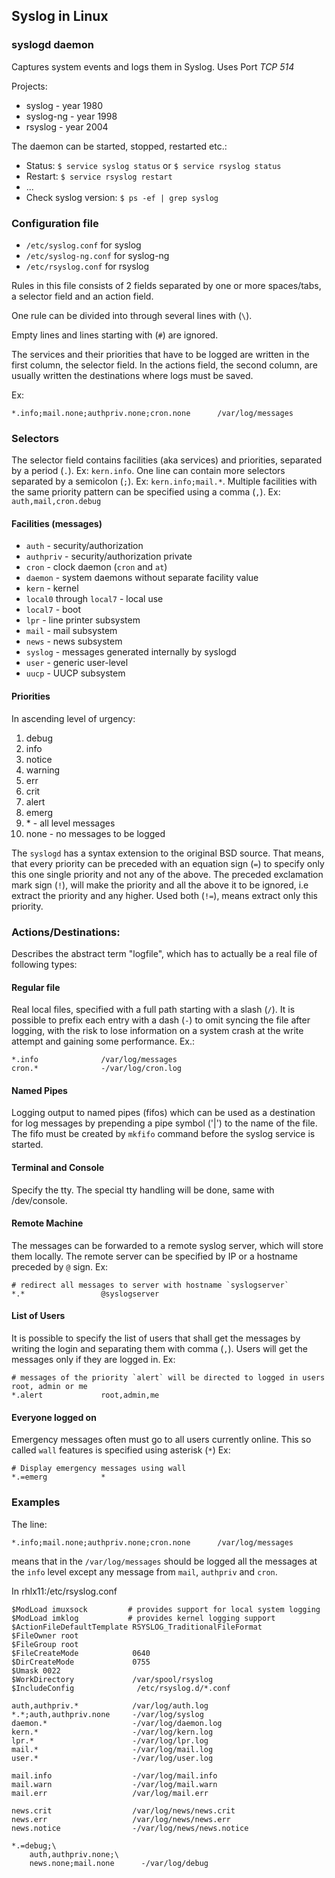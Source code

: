 ## Syslog in Linux

### syslogd daemon
Captures system events and logs them in Syslog. Uses Port _TCP 514_

Projects:
  - syslog - year 1980
  - syslog-ng - year 1998
  - rsyslog - year 2004


The daemon can be started, stopped, restarted etc.:
  - Status: `$ service syslog status` or `$ service rsyslog status`
  - Restart: `$ service rsyslog restart`
  - ...
  - Check syslog version: `$ ps -ef | grep syslog`

### Configuration file
- `/etc/syslog.conf` for syslog
- `/etc/syslog-ng.conf` for syslog-ng
- `/etc/rsyslog.conf` for rsyslog

Rules in this file consists of 2 fields separated by one or more spaces/tabs, a selector field and an action field.

One rule can be divided into through several lines with (`\`).

Empty lines and lines starting with (`#`) are ignored.

The services and their priorities that have to be logged are written in the first column, the selector field. In the actions field, the second column, are usually written the destinations where logs must be saved.

Ex:
```
*.info;mail.none;authpriv.none;cron.none      /var/log/messages
```

### Selectors
The selector field contains facilities (aka services) and priorities, separated by a period (`.`). Ex: `kern.info`. One line can contain more selectors separated by a semicolon (`;`). Ex: `kern.info;mail.*`. Multiple facilities with the same priority pattern can be specified using a comma (`,`). Ex: `auth,mail,cron.debug`

#### Facilities (messages)
- `auth` - security/authorization
- `authpriv` - security/authorization private
- `cron` - clock daemon (`cron` and `at`)
- `daemon` - system daemons without separate facility value
- `kern` - kernel
- `local0` through `local7` - local use
- `local7` - boot
- `lpr` - line printer subsystem
- `mail` - mail subsystem
- `news` - news subsystem
- `syslog` - messages generated internally by syslogd
- `user` - generic user-level
- `uucp` - UUCP subsystem

#### Priorities
In ascending level of urgency:
1. debug
2. info
3. notice
4. warning
5. err
6. crit
7. alert
8. emerg
9. \* - all level messages
10. none - no messages to be logged

The `syslogd` has a syntax extension to the original BSD source. That means, that every priority can be preceded with an equation sign (`=`) to specify only this one single priority and not any of the above. The preceded exclamation mark sign (`!`), will make the priority and all the above it to be ignored, i.e extract the priority and any higher. Used both (`!=`), means extract only this priority.

### Actions/Destinations:
Describes the abstract term "logfile", which has to actually be a real file of following types:

#### Regular file
Real local files, specified with a full path starting with a slash (`/`). It is possible to prefix each entry with a dash (`-`) to omit syncing the file after logging, with the risk to lose information on a system crash at the write attempt and gaining some performance.
Ex.:
```
*.info              /var/log/messages
cron.*              -/var/log/cron.log
```

#### Named Pipes
Logging output to named pipes (fifos) which can be used as a destination for log messages by prepending a pipe symbol ('|') to the name of the file. The fifo must be created by `mkfifo` command before the syslog service is started.

#### Terminal and Console
Specify the tty. The special tty handling will be done, same with /dev/console.

#### Remote Machine
The messages can be forwarded to a remote syslog server, which will store them locally. The remote server can be specified by IP or a hostname preceded by `@` sign.
Ex:
```
# redirect all messages to server with hostname `syslogserver`
*.*                 @syslogserver
```

#### List of Users
It is possible to specify the list of users that shall get the messages by writing the login and separating them with comma (`,`). Users will get the messages only if they are logged in.
Ex:
````
# messages of the priority `alert` will be directed to logged in users root, admin or me
*.alert             root,admin,me
````

#### Everyone logged on
Emergency messages often must go to all users currently online. This so called `wall` features is specified using asterisk (`*`)
Ex:
```
# Display emergency messages using wall
*.=emerg            *
```
### Examples
The line:

```
*.info;mail.none;authpriv.none;cron.none      /var/log/messages
```

means that in the `/var/log/messages` should be logged all the messages at the `info` level except any message from `mail`, `authpriv` and `cron`.

In rhlx11:/etc/rsyslog.conf
```
$ModLoad imuxsock         # provides support for local system logging
$ModLoad imklog           # provides kernel logging support
$ActionFileDefaultTemplate RSYSLOG_TraditionalFileFormat
$FileOwner root
$FileGroup root
$FileCreateMode            0640
$DirCreateMode             0755
$Umask 0022
$WorkDirectory             /var/spool/rsyslog
$IncludeConfig              /etc/rsyslog.d/*.conf

auth,authpriv.*            /var/log/auth.log
*.*;auth,authpriv.none     -/var/log/syslog
daemon.*                   -/var/log/daemon.log
kern.*                     -/var/log/kern.log
lpr.*                      -/var/log/lpr.log
mail.*                     -/var/log/mail.log
user.*                     -/var/log/user.log

mail.info                  -/var/log/mail.info
mail.warn                  -/var/log/mail.warn
mail.err                   /var/log/mail.err

news.crit                  /var/log/news/news.crit
news.err                   /var/log/news/news.err
news.notice                -/var/log/news/news.notice

*.=debug;\
	auth,authpriv.none;\
	news.none;mail.none      -/var/log/debug
```
